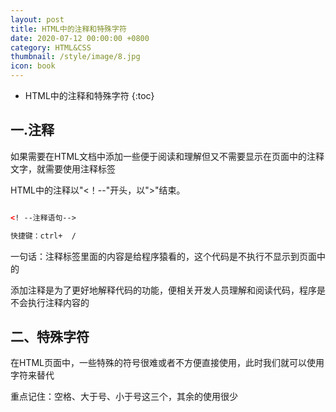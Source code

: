 ```yaml
---
layout: post
title: HTML中的注释和特殊字符
date: 2020-07-12 00:00:00 +0800
category: HTML&CSS
thumbnail: /style/image/8.jpg
icon: book
---
```


* HTML中的注释和特殊字符
{:toc}

## 一.注释
如果需要在HTML文档中添加一些便于阅读和理解但又不需要显示在页面中的注释文字，就需要使用注释标签  

HTML中的注释以"<！--"开头，以">"结束。  

```html

<! --注释语句-->

快捷键：ctrl+  /
```

一句话：注释标签里面的内容是给程序猿看的，这个代码是不执行不显示到页面中的  

添加注释是为了更好地解释代码的功能，便相关开发人员理解和阅读代码，程序是不会执行注释内容的  

## 二、特殊字符
在HTML页面中，一些特殊的符号很难或者不方便直接使用，此时我们就可以使用字符来替代  

重点记住：空格、大于号、小于号这三个，其余的使用很少  
